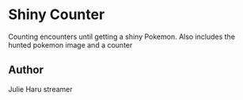 # Shiny Counter

Counting encounters until getting a shiny Pokemon. Also includes the hunted pokemon image and a counter

## Author

Julie Haru streamer
